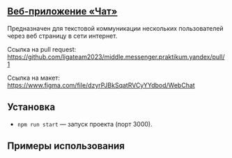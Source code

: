 ## <a href="https://dazzling-joliot-d2c9ee.netlify.app/">Веб-приложение «Чат»</a>

Предназначен для текстовой коммуникации нескольких пользователей через веб страницу в сети интернет.

Ссылка на pull request: https://github.com/ligateam2023/middle.messenger.praktikum.yandex/pull/1

Cсылка на макет: https://www.figma.com/file/dzyrPJBkSqatRVCyYYdbod/WebChat

## Установка

- `npm run start` — запуск проекта (порт 3000).

## **Примеры использования**
